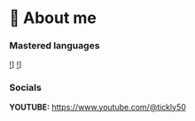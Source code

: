 # 📌 About me

### Mastered languages
[!](https://skillicons.dev/icons?i=css)] [!](https://skillicons.dev/icons?i=html)]
### Socials
**YOUTUBE:** https://www.youtube.com/@tickly50
